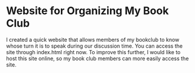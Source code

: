# Website for Organizing My Book Club
I created a quick website that allows members of my bookclub to know whose turn it is to speak during our discussion time. You can access the site through index.html right now. To improve this further, I would like to host this site online, so my book club members can more easily access the site.
